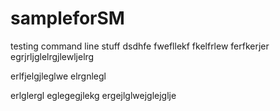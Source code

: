 # sampleforSM
testing command line stuff
dsdhfe
fwefllekf
fkelfrlew
ferfkerjer
egrjrljglelrgjlewljelrg



erlfjelgjleglwe
elrgnlegl



erlglergl
eglegegjlekg
ergejlglwejglejglje
